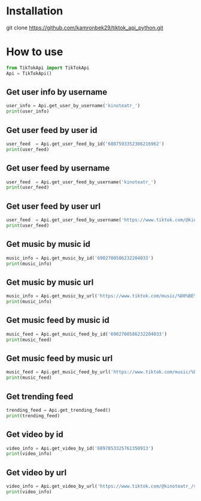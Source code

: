 # Installation
git clone https://github.com/kamronbek29/tiktok_api_python.git

# How to use
```python
from TikTokApi import TikTokApi
Api = TikTokApi()
```

## Get user info by username
```python
user_info = Api.get_user_by_username('kinoteatr_')
print(user_info)
```

## Get user feed by user id
```python
user_feed  = Api.get_user_feed_by_id('6887593352386216962')
print(user_feed)
```

## Get user feed by username
```python
user_feed  = Api.get_user_feed_by_username('kinoteatr_')
print(user_feed)
```

## Get user feed by user url
```python
user_feed  = Api.get_user_feed_by_username('https://www.tiktok.com/@kinoteatr_')
print(user_feed)
```

## Get music by music id
```python
music_info = Api.get_music_by_id('6902700586232204033')
print(music_info)
```

## Get music by music url
```python
music_info = Api.get_music_by_url('https://www.tiktok.com/music/%D0%BE%D1%80%D0%B8%D0%B3%D0%B8%D0%BD%D0%B0%D0%BB%D1%8C%D0%BD%D1%8B%D0%B9-%D0%B7%D0%B2%D1%83%D0%BA-6902700586232204033')
print(music_info)
```

## Get music feed by music id
```python
music_feed = Api.get_music_feed_by_id('6902700586232204033')
print(music_feed)
```

## Get music feed by music url
```python
music_feed = Api.get_music_feed_by_url('https://www.tiktok.com/music/%D0%BE%D1%80%D0%B8%D0%B3%D0%B8%D0%BD%D0%B0%D0%BB%D1%8C%D0%BD%D1%8B%D0%B9-%D0%B7%D0%B2%D1%83%D0%BA-6902700586232204033')
print(music_feed)
```

## Get trending feed
```python
trending_feed = Api.get_trending_feed()
print(trending_feed)
```

## Get video by id
```python
video_info = Api.get_video_by_id('6897853325761350913')
print(video_info)
```

## Get video by url
```python
video_info = Api.get_video_by_url('https://www.tiktok.com/@kinoteatr_/video/6902854770277518593')
print(video_info)
```
